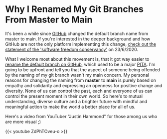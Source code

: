 # Why I Renamed My Git Branches From Master to Main


It's been a while since [GitHub](https://github.com) changed the default branch name from master to main. If you're interested in the deeper background and how GitHub are not the only platform implementing this change, [check out the statement of the 'software freedom conservancy'](https://sfconservancy.org/news/2020/jun/23/gitbranchname/) on 23/6/2020.

What I welcome most about this movement is, that it got way easier to [rename the default branch on GitHub](https://github.com/github/renaming), which used to be a major [PITA](https://www.urbandictionary.com/define.php?term=pita). I'm going to be upfront and tell you that the aspect of someone being offended by the naming of my git branch wasn't my main concern. My personal reasons for changing the naming from **master** to **main** is purely based on empathy and solidarity and expressing an openness for positive change and diversity. None of us can control the past, each and everyone of us can control the present moment in their own world. So here's to mutual understanding, diverse culture and a brighter future with mindful and meaningful action to make the world a better place for all of us.

Here's a video from YouTuber "Justin Hammond" for those among us who are more visual ;)

{{< youtube ZdPhTOveu-o >}}

